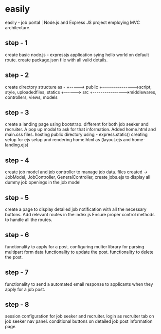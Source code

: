 # easily

easily - job portal | Node.js and Express JS project employing MVC architecture.

## step - 1

create basic node.js - expressjs application sying hello world on default route.
create package.json file with all valid details.

## step - 2

create directory structure as -
<root>
+-----> public +---------------->script, style, uploadedfiles, statics
+------> src +---------------->middlewares, controllers, views, models

## step - 3

create a landing page using bootstrap. different for both job seeker and recruiter. A pop up modal to ask for that information.
Added home.html and main.css files.
hosting public directory using - express.static()
creating setup for ejs setup and rendering home.html as (layout.ejs and home-landing.ejs)

## step - 4

create job model and job controller to manage job data.
files created -> JobModel, JobController, GeneralController,
create jobs.ejs to display all dummy job openings in the job model

## step - 5

create a page to display detailed job notification with all the necessary buttons.
Add relevant routes in the index.js
Ensure proper control methods to handle all the routes.

## step - 6

functionality to apply for a post. configuring multer library for parsing multipart form data
functionality to update the post.
functionality to delete the post.

## step - 7

functionality to send a automated email response to applicants when they apply for a job post.

## step - 8

session configuration for job seeker and recruiter.
login as recruiter tab on job seeker nav panel.
conditional buttons on detailed job post information page.
